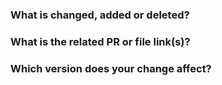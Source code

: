 <!--Thanks for your contribution to TiDB documentation. See [CONTRIBUTING](https://github.com/pingcap/community/blob/master/CONTRIBUTING.md) before filing this PR.-->

### What is changed, added or deleted? <!--Required-->

<!--Tell us what you did and why.-->

### What is the related PR or file link(s)? <!--Write "N/A" or remove this item if it is not applicable-->

<!--Provide a reference link that is related to your change. For example, a link in the pingcap/docs repository. -->

### Which version does your change affect? <!--Required; write "N/A" if it is not applicable-->

<!--Specify the version or versions that your change affect by adding a label at the right-hand side of this page. "dev" indicates the latest development version. "v3.0"/"v3.1"/"v2.1" indicates the documentation of TiDB 3.0/v3.1-beta/2.1. If your change affects multiple versions, please update the documents for ALL the necessary versions.-->
